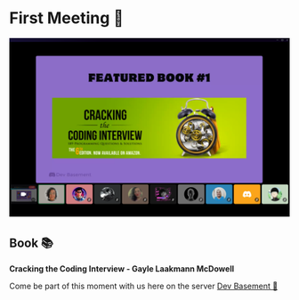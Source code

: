 # First Meeting 🎉

![First Meeting](assets/Meeting_1.png)

## Book 📚

**Cracking the Coding Interview - Gayle Laakmann McDowell**

Come be part of this moment with us here on the server [Dev Basement 💜](https://discord.com/invite/basementdevs)